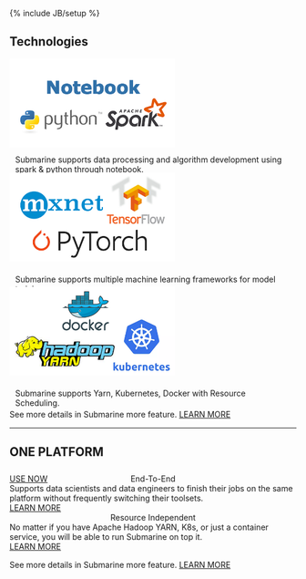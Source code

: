 <!--
Licensed under the Apache License, Version 2.0 (the "License");
you may not use this file except in compliance with the License.
You may obtain a copy of the License at

http://www.apache.org/licenses/LICENSE-2.0

Unless required by applicable law or agreed to in writing, software
distributed under the License is distributed on an "AS IS" BASIS,
WITHOUT WARRANTIES OR CONDITIONS OF ANY KIND, either express or implied.
See the License for the specific language governing permissions and
limitations under the License.
-->
{% include JB/setup %}
<div class="tech_deploy">
  <div class="container">
    <h2>Technologies</h2>
    <div class="border row">
      <div class="border col-md-4 col-sm-4" style="height:200px;">
        <div class="panel-content">
          <label class="_default-text" style="margin-top:20px;">
            <img src="./assets/themes/submarine/img/spark-flink.png" width="290px">
          </label>
          <label class="_hover-text">
            <div style="min-height:140px; padding: 10px;">
              Submarine supports data processing and algorithm development using spark & python through notebook.
            </div>
            <a href="/docs/0.7.2/interpreter/python.html" class="panel-button">USE NOW <span class="glyphicon glyphicon-chevron-right"></span></a>
          </label>
        </div>
      </div>
       <div class="border col-md-4 col-sm-4" style="height:200px;">
         <div class="panel-content">
           <label class="_default-text" style="margin-top: 20px;">
             <img src="./assets/themes/submarine/img/tf-pytorch.png" width="290px">
           </label>
           <label class="_hover-text">
             <div style="min-height:140px; padding: 20px 10px 10px 10px;">
               Submarine supports multiple machine learning frameworks for model training.
             </div>
             <a href="/docs/0.7.2/interpreter/spark.html" class="panel-button">USE NOW <span class="glyphicon glyphicon-chevron-right"></span></a>
           </label>
         </div>
       </div>
      <div class="border col-md-4 col-sm-4" style="height:200px;">
        <div class="panel-content">
          <label class="_default-text" style="margin-top: 20px;">
            <img src="./assets/themes/submarine/img/yarn-k8s.png" width="290px">
          </label>
          <label class="_hover-text">
            <div style="min-height:140px; padding: 20px 10px 10px 10px;">
              Submarine supports Yarn, Kubernetes, Docker with Resource Scheduling.
            </div>
            <a href="/docs/0.7.2/interpreter/spark.html" class="panel-button">USE NOW <span class="glyphicon glyphicon-chevron-right"></span></a>
          </label>                     
        </div>
      </div>
    </div>
    <div class="col-md-12 col-sm-12 col-xs-12 text-center">
      <p class="bottom-text">
        See more details in Submarine more feature.
        <a href="/docs/0.8.0-SNAPSHOT/manual/interpreters.html">LEARN MORE <span class="glyphicon glyphicon-chevron-right" style="font-size:15px;"></span></a>
      </p>
    </div>
    <hr />
    <div class="border row">
      <h2 style="padding-bottom: 8px;">ONE PLATFORM</h2>
      <div class="border col-md-6 col-sm-6">
        <div class="panel-content-user">
          <label style="width: 100%;">
            <div style="position:relative;width:100%;text-align:center;">
              <span class="user-icon fa fa-user"></span>
              <span class="title-text">End-To-End</span>
            </div>
          </label>
          <label class="content-text">
            Supports data scientists and data engineers to finish their jobs on the same platform without frequently switching their toolsets.<br/>
            <a href="/docs/0.7.2/install/install.html" class="user-button">LEARN MORE</a>
          </label>
        </div>
      </div>
      <div class="border col-md-6 col-sm-6">
        <div class="panel-content-user">
          <label style="width: 100%;">
            <div style="position:relative;width:100%;text-align:center;">
              <span class="user-icon fa fa-users"></span>
              <span class="title-text">Resource Independent</span>
            </div>
          </label>
          <label class="content-text">
            No matter if you have Apache Hadoop YARN, K8s, or just a container service, you will be able to run Submarine on top it.<br/>
            <a href="/docs/0.7.2/security/shiroauthentication.html" class="user-button">LEARN MORE</a>
          </label>                 
        </div>
      </div>
    <div class="col-md-12 col-sm-12 col-xs-12 text-center">
      <p class="bottom-text">
        See more details in Submarine more feature.
        <a href="/docs/0.8.0-SNAPSHOT/manual/interpreters.html">LEARN MORE <span class="glyphicon glyphicon-chevron-right" style="font-size:15px;"></span></a>
      </p>
    </div>
    </div>
  </div>
</div>
